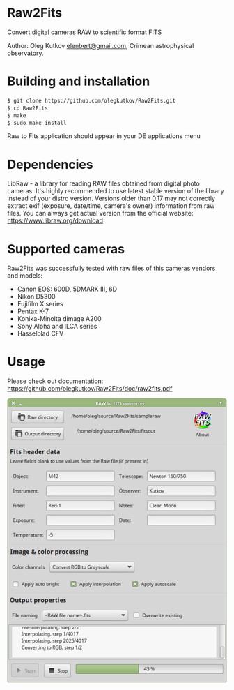 Raw2Fits
==
Convert digital cameras RAW to scientific format FITS

Author: Oleg Kutkov <elenbert@gmail.com>, 
Crimean astrophysical observatory.

# Building and installation
```sh
$ git clone https://github.com/olegkutkov/Raw2Fits.git
$ cd Raw2Fits
$ make
$ sudo make install
```
Raw to Fits application should appear in your DE applications menu
# Dependencies
LibRaw - a library for reading RAW files obtained from digital photo cameras.
It's highly recommended to use latest stable version of the library instead of your distro version.
Versions older than 0.17 may not correctly extract exif (exposure, date/time, camera's owner) information from raw files.
You can always get actual version from the official website: https://www.libraw.org/download

# Supported cameras
Raw2Fits was successfully tested with raw files of this cameras vendors and models:
- Canon EOS: 600D, 5DMARK III, 6D
- Nikon D5300
- Fujifilm X series
- Pentax K-7
- Konika-Minolta dimage A200
- Sony Alpha and ILCA series
- Hasselblad CFV

# Usage
Please check out documentation: https://github.com/olegkutkov/Raw2Fits/doc/raw2fits.pdf

![](https://raw.githubusercontent.com/olegkutkov/Raw2Fits/master/doc/raw2fits_screenshot.png)
